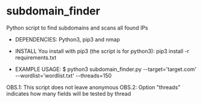 # subdomain_finder
Python script to find subdomains and scans all found IPs

- DEPENDENCIES:
Python3, pip3 and nmap

- INSTALL
You install with pip3 (the script is for python3):
pip3 install -r requirements.txt

- EXAMPLE USAGE:
$ python3 subdomain_finder.py --target='target.com' --wordlist='wordlist.txt' --threads=150



OBS.1: This script does not leave anonymous
OBS.2: Option  "threads" indicates how many fields will be tested by thread

